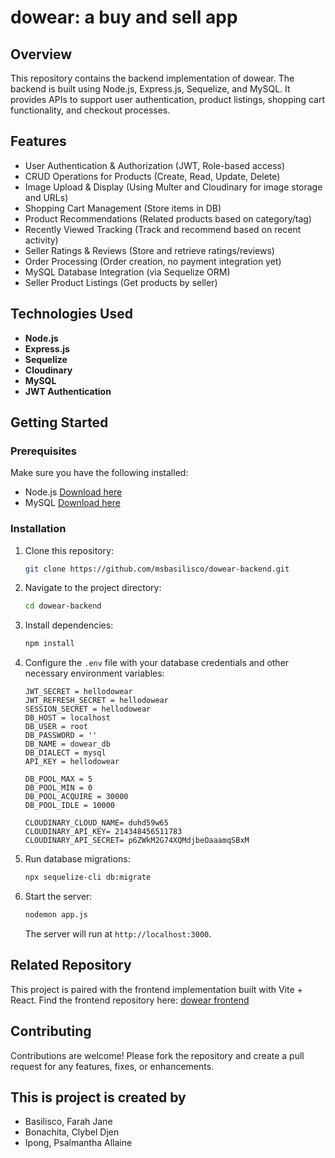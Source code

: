 # dowear: a buy and sell app

## Overview
This repository contains the backend implementation of dowear. The backend is built using Node.js, Express.js, Sequelize, and MySQL. It provides APIs to support user authentication, product listings, shopping cart functionality, and checkout processes.

## Features
- User Authentication & Authorization (JWT, Role-based access)
- CRUD Operations for Products (Create, Read, Update, Delete)
- Image Upload & Display (Using Multer and Cloudinary for image storage and URLs)
- Shopping Cart Management (Store items in DB)
- Product Recommendations (Related products based on category/tag)
- Recently Viewed Tracking (Track and recommend based on recent activity)
- Seller Ratings & Reviews (Store and retrieve ratings/reviews)
- Order Processing (Order creation, no payment integration yet)
- MySQL Database Integration (via Sequelize ORM)
- Seller Product Listings (Get products by seller)

## Technologies Used
- **Node.js**
- **Express.js**
- **Sequelize**
-  **Cloudinary**
- **MySQL**
- **JWT Authentication**

## Getting Started

### Prerequisites
Make sure you have the following installed:
- Node.js [Download here](https://nodejs.org/en/download/prebuilt-installer)
- MySQL [Download here](https://www.oracle.com/mysql/technologies/mysql-enterprise-edition-downloads.html)

### Installation
1. Clone this repository:
   ```bash
   git clone https://github.com/msbasilisco/dowear-backend.git
   ```
2. Navigate to the project directory:
   ```bash
   cd dowear-backend
   ```
3. Install dependencies:
   ```bash
   npm install
   ```
4. Configure the `.env` file with your database credentials and other necessary environment variables:
   ```env
   JWT_SECRET = hellodowear
   JWT_REFRESH_SECRET = hellodowear
   SESSION_SECRET = hellodowear
   DB_HOST = localhost
   DB_USER = root
   DB_PASSWORD = ''
   DB_NAME = dowear_db
   DB_DIALECT = mysql
   API_KEY = hellodowear
   
   DB_POOL_MAX = 5
   DB_POOL_MIN = 0
   DB_POOL_ACQUIRE = 30000
   DB_POOL_IDLE = 10000
   
   CLOUDINARY_CLOUD_NAME= duhd59w65
   CLOUDINARY_API_KEY= 214348456511783
   CLOUDINARY_API_SECRET= p6ZWkM2G74XQMdjbeOaaamqSBxM
   ```
5. Run database migrations:
   ```bash
   npx sequelize-cli db:migrate
   ```
6. Start the server:
   ```bash
   nodemon app.js
   ```
   The server will run at `http://localhost:3000`.

## Related Repository
This project is paired with the frontend implementation built with Vite + React. Find the frontend repository here: [dowear frontend](https://github.com/psalmantha/dowear-frontend.git)

## Contributing
Contributions are welcome! Please fork the repository and create a pull request for any features, fixes, or enhancements.

## This is project is created by
- Basilisco, Farah Jane  
- Bonachita, Clybel Djen  
- Ipong, Psalmantha Allaine
